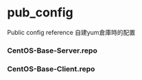 # pub_config
Public config reference
自建yum倉庫時的配置
### CentOS-Base-Server.repo

### CentOS-Base-Client.repo
